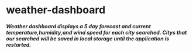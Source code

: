 # weather-dashboard

##### Weather dashboard displays a 5 day forecast and current temperature,humidity,and wind speed for each city searched. Citys that our searched will be saved in local storage until the application is restarted.

